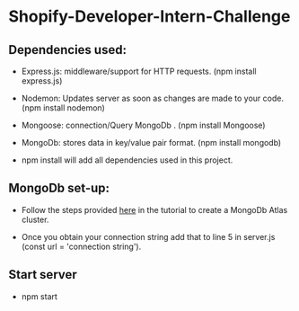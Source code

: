 # Shopify-Developer-Intern-Challenge

## Dependencies used:
- Express.js: middleware/support for HTTP requests. (npm install express.js)

- Nodemon: Updates server as soon as changes are made to your code. (npm install nodemon)

- Mongoose: connection/Query MongoDb . (npm install Mongoose)

- MongoDb: stores data in key/value pair format. (npm install mongodb)

- npm install will add all dependencies used in this project.


## MongoDb set-up:
- Follow the steps provided [here](https://www.mongodb.com/languages/javascript/mongodb-and-npm-tutorial) in the tutorial to create a MongoDb Atlas cluster.

- Once you obtain your connection string add that to line 5 in server.js (const url = 'connection string').

## Start server
- npm start



